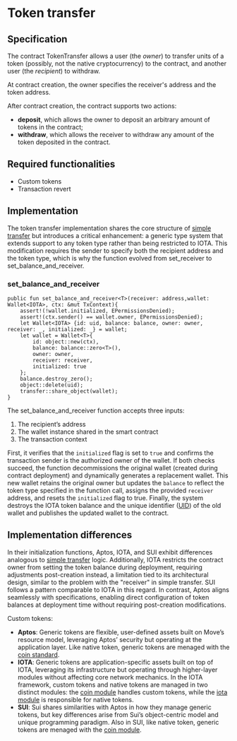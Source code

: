 # Token transfer

## Specification 

The contract TokenTransfer allows a user (the *owner*)
to transfer units of a token (possibly, not the native cryptocurrency) to the contract, 
and another user (the *recipient*) to withdraw.

At contract creation, the owner specifies the receiver's address and the token address.

After contract creation, the contract supports two actions:
- **deposit**, which allows the owner to deposit an arbitrary amount of tokens
in the contract;
- **withdraw**, which allows the receiver to withdraw 
any amount of the token deposited in the contract.

## Required functionalities
- Custom tokens
- Transaction revert
  
## Implementation

The token transfer implementation shares the core structure of [simple transfer](https://github.com/broninx/rsc_iota_imp/tree/main/contracts/simple_transfer) but introduces a critical enhancement: a generic type system that extends support to any token type rather than being restricted to IOTA. This modification requires the sender to specify both the recipient address and the token type, which is why the function evolved from set_receiver to set_balance_and_receiver.

### set_balance_and_receiver

```move
public fun set_balance_and_receiver<T>(receiver: address,wallet: Wallet<IOTA>, ctx: &mut TxContext){
    assert!(!wallet.initialized, EPermissionsDenied);
    assert!(ctx.sender() == wallet.owner, EPermissionsDenied);
    let Wallet<IOTA> {id: uid, balance: balance, owner: owner, receiver: _, initialized: _} = wallet; 
    let wallet = Wallet<T>{
        id: object::new(ctx),
        balance: balance::zero<T>(),
        owner: owner,
        receiver: receiver,
        initialized: true
    };
    balance.destroy_zero();
    object::delete(uid);
    transfer::share_object(wallet);
}
```

The set_balance_and_receiver function accepts three inputs:
1. The recipient’s address
2. The wallet instance shared in the smart contract
3. The transaction context

First, it verifies that the `initialized` flag is set to `true` and confirms the transaction sender is the authorized owner of the wallet. If both checks succeed, the function decommissions the original wallet (created during contract deployment) and dynamically generates a replacement wallet. This new wallet retains the original owner but updates the `balance` to reflect the token type specified in the function call, assigns the provided `receiver` address, and resets the `initialized` flag to true. Finally, the system destroys the IOTA token balance and the unique identifier ([UID](https://docs.iota.org/developer/iota-101/objects/uid-id)) of the old wallet and publishes the updated wallet to the contract.

## Implementation differences

In their initialization functions, Aptos, IOTA, and SUI exhibit differences analogous to [simple transfer](https://github.com/broninx/rsc_iota_imp/tree/main/contracts/simple_transfer) logic. Additionally, IOTA restricts the contract owner from setting the token balance during deployment, requiring adjustments post-creation instead, a limitation tied to its architectural design, similar to the problem with the "receiver" in simple transfer. SUI follows a pattern comparable to IOTA in this regard. In contrast, Aptos aligns seamlessly with specifications, enabling direct configuration of token balances at deployment time without requiring post-creation modifications. 

Custom tokens:
- **Aptos**: Generic tokens are flexible, user-defined assets built on Move’s resource model, leveraging Aptos’ security but operating at the application layer. Like native token, generic tokens are menaged with the [coin standard](https://github.com/aptos-labs/aptos-core/blob/main/aptos-move/framework/aptos-framework/sources/coin.move).
- **IOTA**: Generic tokens are application-specific assets built on top of IOTA, leveraging its infrastructure but operating through higher-layer modules without affecting core network mechanics.
In the IOTA framework, custom tokens and native tokens are managed in two distinct modules: the [coin module](https://docs.iota.org/references/framework/iota-framework/coin) handles custom tokens, while the [iota module](https://docs.iota.org/references/framework/testnet/iota-framework/iota) is responsible for native tokens.
- **SUI**:  Sui shares similarities with Aptos in how they manage generic tokens, but key differences arise from Sui’s object-centric model and unique programming paradigm. Also in SUI, like native token, generic tokens are menaged with the [coin module](https://docs.sui.io/references/framework/sui/coin).

